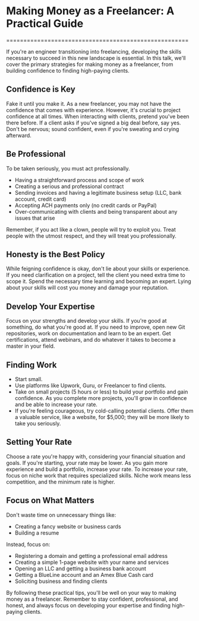 # Making Money as a Freelancer: A Practical Guide
=====================================================

If you're an engineer transitioning into freelancing, developing the skills necessary to succeed in this new landscape is essential. In this talk, we'll cover the primary strategies for making money as a freelancer, from building confidence to finding high-paying clients.

## Confidence is Key

Fake it until you make it. As a new freelancer, you may not have the confidence that comes with experience. However, it's crucial to project confidence at all times. When interacting with clients, pretend you've been there before. If a client asks if you've signed a big deal before, say yes. Don't be nervous; sound confident, even if you're sweating and crying afterward.

## Be Professional

To be taken seriously, you must act professionally. 
* Having a straightforward process and scope of work
* Creating a serious and professional contract
* Sending invoices and having a legitimate business setup (LLC, bank account, credit card)
* Accepting ACH payments only (no credit cards or PayPal)
* Over-communicating with clients and being transparent about any issues that arise

Remember, if you act like a clown, people will try to exploit you. Treat people with the utmost respect, and they will treat you professionally.

## Honesty is the Best Policy

While feigning confidence is okay, don't lie about your skills or experience. If you need clarification on a project, tell the client you need extra time to scope it. Spend the necessary time learning and becoming an expert. Lying about your skills will cost you money and damage your reputation.

## Develop Your Expertise

Focus on your strengths and develop your skills. If you're good at something, do what you're good at. If you need to improve, open new Git repositories, work on documentation and learn to be an expert. Get certifications, attend webinars, and do whatever it takes to become a master in your field.

## Finding Work

* Start small.
* Use platforms like Upwork, Guru, or Freelancer to find clients.
* Take on small projects (5 hours or less) to build your portfolio and gain confidence. As you complete more projects, you'll grow in confidence and be able to increase your rate.
* If you're feeling courageous, try cold-calling potential clients. Offer them a valuable service, like a website, for $5,000; they will be more likely to take you seriously.

## Setting Your Rate

Choose a rate you're happy with, considering your financial situation and goals. If you're starting, your rate may be lower. As you gain more experience and build a portfolio, increase your rate. To increase your rate, focus on niche work that requires specialized skills. Niche work means less competition, and the minimum rate is higher.

## Focus on What Matters

Don't waste time on unnecessary things like:

* Creating a fancy website or business cards
* Building a resume

Instead, focus on:

* Registering a domain and getting a professional email address
* Creating a simple 1-page website with your name and services
* Opening an LLC and getting a business bank account
* Getting a BlueLine account and an Amex Blue Cash card
* Soliciting business and finding clients

By following these practical tips, you'll be well on your way to making money as a freelancer. Remember to stay confident, professional, and honest, and always focus on developing your expertise and finding high-paying clients.